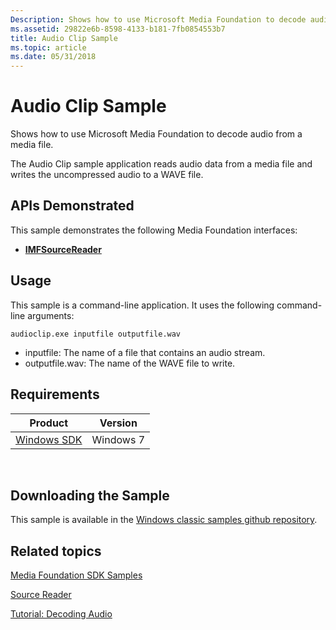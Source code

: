 ```yaml
---
Description: Shows how to use Microsoft Media Foundation to decode audio from a media file.
ms.assetid: 29822e6b-8598-4133-b181-7fb0854553b7
title: Audio Clip Sample
ms.topic: article
ms.date: 05/31/2018
---
```


# Audio Clip Sample

Shows how to use Microsoft Media Foundation to decode audio from a media file.

The Audio Clip sample application reads audio data from a media file and writes the uncompressed audio to a WAVE file.

## APIs Demonstrated

This sample demonstrates the following Media Foundation interfaces:

-   [**IMFSourceReader**](/windows/desktop/api/mfreadwrite/nn-mfreadwrite-imfsourcereader)

## Usage

This sample is a command-line application. It uses the following command-line arguments:

``` syntax
audioclip.exe inputfile outputfile.wav
```

-   inputfile: The name of a file that contains an audio stream.
-   outputfile.wav: The name of the WAVE file to write.

## Requirements



| Product                                                        | Version   |
|----------------------------------------------------------------|-----------|
| [Windows SDK](https://msdn.microsoft.com/windowsvista/bb980924.aspx) | Windows 7 |



 

## Downloading the Sample

This sample is available in the [Windows classic samples github repository](https://github.com/Microsoft/Windows-classic-samples/tree/master/Samples/Win7Samples/multimedia/mediafoundation/AudioClip).

## Related topics

<dl> <dt>

[Media Foundation SDK Samples](media-foundation-sdk-samples.md)
</dt> <dt>

[Source Reader](source-reader.md)
</dt> <dt>

[Tutorial: Decoding Audio](tutorial--decoding-audio.md)
</dt> </dl>

 

 




